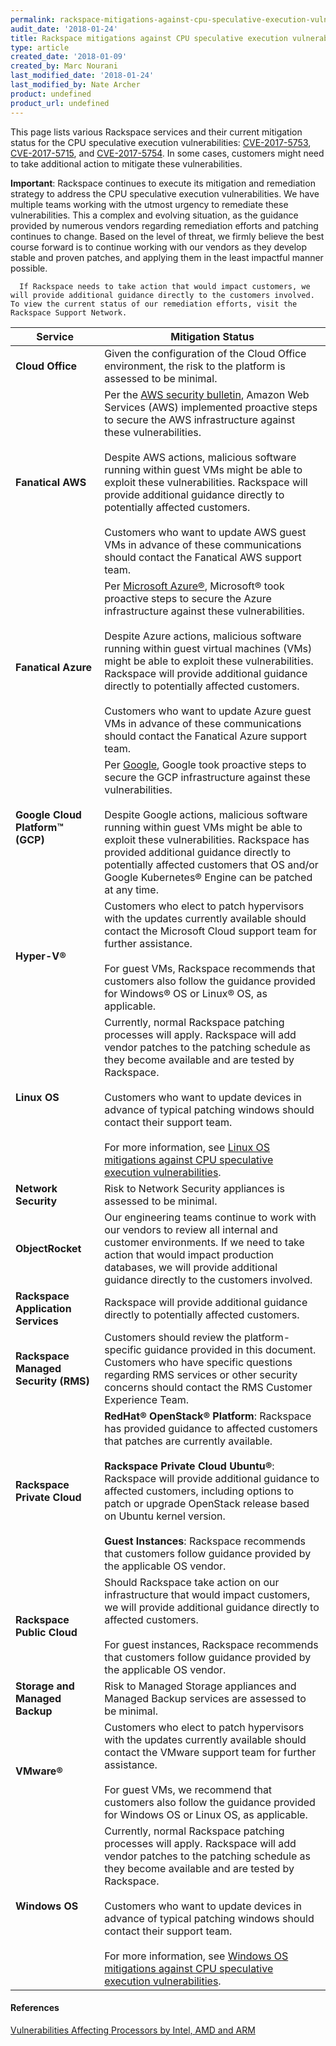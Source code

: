 ```yaml
---
permalink: rackspace-mitigations-against-cpu-speculative-execution-vulnerabilities/
audit_date: '2018-01-24'
title: Rackspace mitigations against CPU speculative execution vulnerabilities
type: article
created_date: '2018-01-09'
created_by: Marc Nourani
last_modified_date: '2018-01-24'
last_modified_by: Nate Archer
product: undefined
product_url: undefined
---
```


This page lists various Rackspace services and their current mitigation status for the CPU speculative execution vulnerabilities: [CVE-2017-5753](http://cve.mitre.org/cgi-bin/cvename.cgi?name=CVE-2017-5753), [CVE-2017-5715](http://cve.mitre.org/cgi-bin/cvename.cgi?name=CVE-2017-5715), and [CVE-2017-5754](http://cve.mitre.org/cgi-bin/cvename.cgi?name=CVE-2017-5754). In some cases, customers might need to take additional action to mitigate these vulnerabilities.

**Important**: Rackspace continues to execute its mitigation and remediation strategy to address the CPU speculative execution vulnerabilities. We have multiple teams working with the utmost urgency to remediate these vulnerabilities. This a complex and evolving situation, as the guidance provided by numerous vendors regarding remediation efforts and patching continues to change. Based on the level of threat, we firmly believe the best course forward is to continue working with our vendors as they develop stable and proven patches, and applying them in the least impactful manner possible. 

      If Rackspace needs to take action that would impact customers, we will provide additional guidance directly to the customers involved. To view the current status of our remediation efforts, visit the Rackspace Support Network.

| Service | Mitigation Status |
| --- | --- |
| **Cloud Office** | Given the configuration of the Cloud Office environment, the risk to the platform is assessed to be minimal. |
| **Fanatical AWS** | Per the [AWS security bulletin](https://aws.amazon.com/security/security-bulletins/AWS-2018-013/), Amazon Web Services (AWS) implemented proactive steps to secure the AWS infrastructure against these vulnerabilities.<br/><br/>Despite AWS actions, malicious software running within guest VMs might be able to exploit these vulnerabilities. Rackspace will provide additional guidance directly to potentially affected customers.<br/><br/>Customers who want to update AWS guest VMs in advance of these communications should contact the Fanatical AWS support team. |
| **Fanatical Azure** | Per [Microsoft Azure®](https://support.microsoft.com/en-us/help/4072698/windows-server-guidance-to-protect-against-the-speculative-execution), Microsoft® took proactive steps to secure the Azure infrastructure against these vulnerabilities.<br/><br/>Despite Azure actions, malicious software running within guest virtual machines (VMs) might be able to exploit these vulnerabilities. Rackspace will provide additional guidance directly to potentially affected customers.<br/><br/>Customers who want to update Azure guest VMs in advance of these communications should contact the Fanatical Azure support team. |
| **Google Cloud Platform™ (GCP)** | Per [Google](https://support.google.com/faqs/answer/7622138), Google took proactive steps to secure the GCP infrastructure against these vulnerabilities.<br/><br/>Despite Google actions, malicious software running within guest VMs might be able to exploit these vulnerabilities. Rackspace has provided additional guidance directly to potentially affected customers that OS and/or Google Kubernetes® Engine can be patched at any time. |
|**Hyper-V®** |Customers who elect to patch hypervisors with the updates currently available should contact the Microsoft Cloud support team for further assistance.<br/><br/>For guest VMs, Rackspace recommends that customers also follow the guidance provided for Windows® OS or Linux® OS, as applicable. |
| **Linux OS** | Currently, normal Rackspace patching processes will apply. Rackspace will add vendor patches to the patching schedule as they become available and are tested by Rackspace.<br/><br/>Customers who want to update devices in advance of typical patching windows should contact their support team.<br/><br/>For more information, see [Linux OS mitigations against CPU speculative execution vulnerabilities](https://support.rackspace.com/how-to/linux-os-mitigations-against-cpu-speculative-execution-vulnerabilities/). |
| **Network Security** | Risk to Network Security appliances is assessed to be minimal. |
| **ObjectRocket** | Our engineering teams continue to work with our vendors to review all internal and customer environments. If we need to take action that would impact production databases, we will provide additional guidance directly to the customers involved. |
| **Rackspace Application Services** | Rackspace will provide additional guidance directly to potentially affected customers. |
| **Rackspace Managed Security (RMS)** | Customers should review the platform-specific guidance provided in this document. Customers who have specific questions regarding RMS services or other security concerns should contact the RMS Customer Experience Team. |
| **Rackspace Private Cloud** | **RedHat® OpenStack® Platform**: Rackspace has provided guidance to affected customers that patches are currently available.<br/><br/>**Rackspace Private Cloud Ubuntu®**: Rackspace will provide additional guidance to affected customers, including options to patch or upgrade OpenStack release based on Ubuntu kernel version.<br/><br/>**Guest Instances**: Rackspace recommends that customers follow guidance provided by the applicable OS vendor. |
| **Rackspace Public Cloud** | Should Rackspace take action on our infrastructure that would impact customers, we will provide additional guidance directly to affected customers.<br/><br/>For guest instances, Rackspace recommends that customers follow guidance provided by the applicable OS vendor. |
| **Storage and Managed Backup** | Risk to Managed Storage appliances and Managed Backup services are assessed to be minimal. |
| **VMware®** | Customers who elect to patch hypervisors with the updates currently available should contact the VMware support team for further assistance.<br/><br/>For guest VMs, we recommend that customers also follow the guidance provided for Windows OS or Linux OS, as applicable. |
| **Windows OS** | Currently, normal Rackspace patching processes will apply. Rackspace will add vendor patches to the patching schedule as they become available and are tested by Rackspace.<br/><br/>Customers who want to update devices in advance of typical patching windows should contact their support team.<br/><br/>For more information, see [Windows OS mitigations against CPU speculative execution vulnerabilities](https://support.rackspace.com/how-to/windows-os-mitigations-against-cpu-speculative-execution-vulnerabilities/). |

#### References

[Vulnerabilities Affecting Processors by Intel, AMD and ARM](https://blog.rackspace.com/rackspace-is-tracking-vulnerabilities-affecting-processors-by-intel-amd-and-arm)
